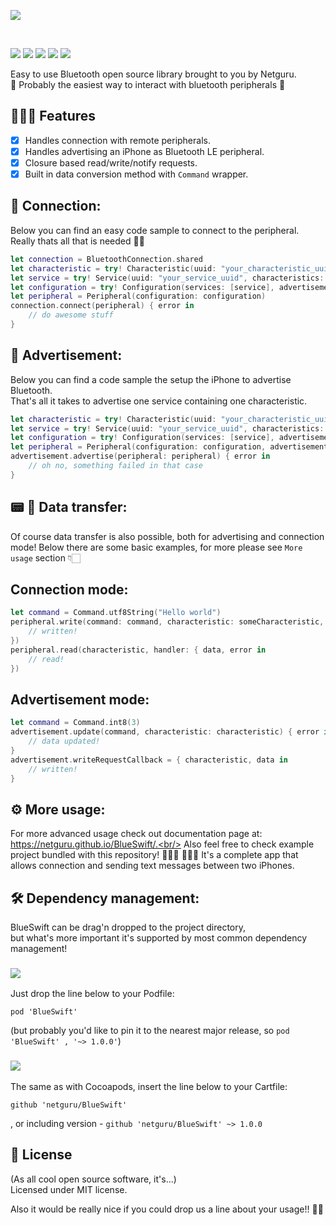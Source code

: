 ![](./logo.png)

<br/>

![](https://img.shields.io/badge/swift-4.2-orange.svg)
![](https://img.shields.io/github/release/netguru/BlueSwift.svg)
![](https://img.shields.io/badge/carthage-compatible-green.svg)
![](https://img.shields.io/badge/cocoapods-compatible-green.svg)
![](https://app.bitrise.io/app/23a07b63b3f55f97/status.svg?token=Rt_2gKUavbR8LQ7PVuTbYg&branch=master)

Easy to use Bluetooth open source library brought to you by Netguru.<br/>
🤟 Probably the easiest way to interact with bluetooth peripherals 🤟

## 🤹🏻‍♂️ Features

- [x] Handles connection with remote peripherals.
- [x] Handles advertising an iPhone as Bluetooth LE peripheral.
- [x] Closure based read/write/notify requests.
- [x] Built in data conversion method with `Command` wrapper.

##  📲  Connection:

Below you can find an easy code sample to connect to the peripheral.<br/>
Really thats all that is needed 🍾🍾

```swift
let connection = BluetoothConnection.shared
let characteristic = try! Characteristic(uuid: "your_characteristic_uuid", shouldObserveNotification: true)
let service = try! Service(uuid: "your_service_uuid", characteristics: [characteristic])
let configuration = try! Configuration(services: [service], advertisement: "your_advertising_uuid")
let peripheral = Peripheral(configuration: configuration)
connection.connect(peripheral) { error in
	// do awesome stuff
}
```

## 📡 Advertisement:

Below you can find a code sample the setup the iPhone to advertise Bluetooth.<br/>
That's all it takes to advertise one service containing one characteristic.

```swift
let characteristic = try! Characteristic(uuid: "your_characteristic_uuid")
let service = try! Service(uuid: "your_service_uuid", characteristics: [characteristic])
let configuration = try! Configuration(services: [service], advertisement: "your_service_uuid")
let peripheral = Peripheral(configuration: configuration, advertisementData: [.localName("Test"), .servicesUUIDs("your_service_uuid")])
advertisement.advertise(peripheral: peripheral) { error in
	// oh no, something failed in that case          
}
```

## 📟 📲 Data transfer:

Of course data transfer is also possible, both for advertising and connection mode!
Below there are some basic examples, for more please see `More usage` section 👇🏻

## Connection mode:

```swift
let command = Command.utf8String("Hello world")
peripheral.write(command: command, characteristic: someCharacteristic, handler: { error in
	// written!
})
peripheral.read(characteristic, handler: { data, error in
	// read!
})
```

## Advertisement mode:

```swift
let command = Command.int8(3)
advertisement.update(command, characteristic: characteristic) { error in
	// data updated!
}
advertisement.writeRequestCallback = { characteristic, data in
	// written!
}
```

## ⚙️ More usage:

For more advanced usage check out documentation page at: https://netguru.github.io/BlueSwift/.<br/>
Also feel free to check example project bundled with this repository! 👩🏼‍🏫 👨🏼‍🏫
It's a complete app that allows connection and sending text messages between two iPhones.

## 🛠 Dependency management:

BlueSwift can be drag'n dropped to the project directory,<br/>
but what's more important it's supported by most common dependency management!

### ![](https://img.shields.io/badge/cocoapods-compatible-green.svg)

Just drop the line below to your Podfile:

`pod 'BlueSwift'`

(but probably you'd like to pin it to the nearest major release, so `pod 'BlueSwift' , '~> 1.0.0'`)

### ![](https://img.shields.io/badge/carthage-compatible-green.svg)

The same as with Cocoapods, insert the line below to your Cartfile:

`github 'netguru/BlueSwift'`

, or including version - `github 'netguru/BlueSwift' ~> 1.0.0`

## 📄 License

(As all cool open source software, it's...)<br/>
Licensed under MIT license.<br/>

Also it would be really nice if you could drop us a line about your usage!! 🚀🚀
